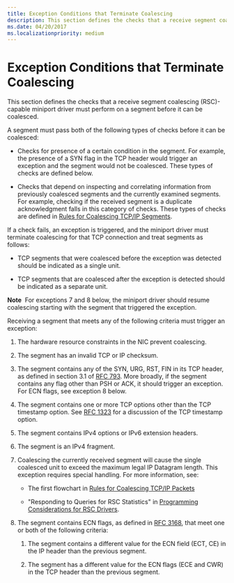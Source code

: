 ```yaml
---
title: Exception Conditions that Terminate Coalescing
description: This section defines the checks that a receive segment coalescing (RSC)-capable miniport driver must perform on a segment before it can be coalesced.
ms.date: 04/20/2017
ms.localizationpriority: medium
---
```


# Exception Conditions that Terminate Coalescing


This section defines the checks that a receive segment coalescing (RSC)-capable miniport driver must perform on a segment before it can be coalesced.

A segment must pass both of the following types of checks before it can be coalesced:

-   Checks for presence of a certain condition in the segment. For example, the presence of a SYN flag in the TCP header would trigger an exception and the segment would not be coalesced. These types of checks are defined below.

-   Checks that depend on inspecting and correlating information from previously coalesced segments and the currently examined segments. For example, checking if the received segment is a duplicate acknowledgment falls in this category of checks. These types of checks are defined in [Rules for Coalescing TCP/IP Segments](rules-for-coalescing-tcp-ip-packets.md).

If a check fails, an exception is triggered, and the miniport driver must terminate coalescing for that TCP connection and treat segments as follows:

-   TCP segments that were coalesced before the exception was detected should be indicated as a single unit.

-   TCP segments that are coalesced after the exception is detected should be indicated as a separate unit.

**Note**  For exceptions 7 and 8 below, the miniport driver should resume coalescing starting with the segment that triggered the exception.

 

Receiving a segment that meets any of the following criteria must trigger an exception:

1.  The hardware resource constraints in the NIC prevent coalescing.

2.  The segment has an invalid TCP or IP checksum.

3.  The segment contains any of the SYN, URG, RST, FIN in its TCP header, as defined in section 3.1 of [RFC 793](https://www.ietf.org/rfc/rfc793.txt). More broadly, if the segment contains any flag other than PSH or ACK, it should trigger an exception. For ECN flags, see exception 8 below.

4.  The segment contains one or more TCP options other than the TCP timestamp option. See [RFC 1323](https://www.ietf.org/rfc/rfc1323.txt) for a discussion of the TCP timestamp option.

5.  The segment contains IPv4 options or IPv6 extension headers.

6.  The segment is an IPv4 fragment.

7.  Coalescing the currently received segment will cause the single coalesced unit to exceed the maximum legal IP Datagram length. This exception requires special handling. For more information, see:

    -   The first flowchart in [Rules for Coalescing TCP/IP Packets](rules-for-coalescing-tcp-ip-packets.md)

    -   "Responding to Queries for RSC Statistics" in [Programming Considerations for RSC Drivers](programming-considerations-for-rsc-drivers.md).

8.  The segment contains ECN flags, as defined in [RFC 3168](https://www.ietf.org/rfc/rfc3168.txt), that meet one or both of the following criteria:

    1.  The segment contains a different value for the ECN field (ECT, CE) in the IP header than the previous segment.

    2.  The segment has a different value for the ECN flags (ECE and CWR) in the TCP header than the previous segment.

 

 





